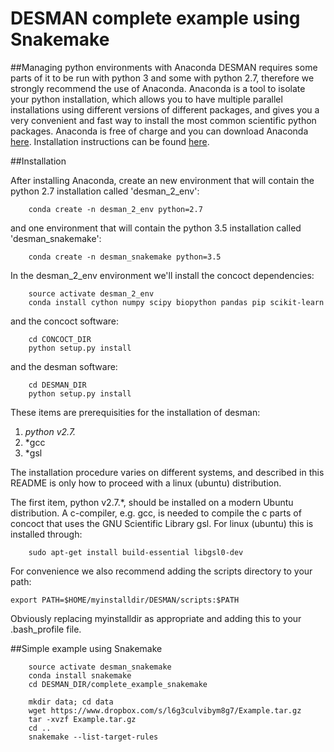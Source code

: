 # DESMAN complete example using Snakemake

##Managing python environments with Anaconda
DESMAN requires some parts of it to be run with python 3 and some with python 2.7, therefore we strongly recommend the use of Anaconda. Anaconda is a tool to isolate your python installation, which allows you to have multiple parallel installations using different versions of different packages, and gives you a very convenient and fast way to install the most common scientific python packages. Anaconda is free of charge and you can download Anaconda [here](https://store.continuum.io/cshop/anaconda/). Installation instructions can be found [here](http://docs.continuum.io/anaconda/install.html).


##Installation

After installing Anaconda, create an new environment that will contain the python 2.7 installation called 'desman_2_env':

```
    conda create -n desman_2_env python=2.7
```

and one environment that will contain the python 3.5 installation called 'desman_snakemake':


```
    conda create -n desman_snakemake python=3.5
```

In the desman_2_env environment we'll install the concoct dependencies:

```
    source activate desman_2_env
    conda install cython numpy scipy biopython pandas pip scikit-learn
```

and the concoct software:

```
    cd CONCOCT_DIR
    python setup.py install
```

and the desman software:

```
    cd DESMAN_DIR
    python setup.py install
```

These items are prerequisities for the installation of desman:

1. *python v2.7.*
2. *gcc
3. *gsl

The installation procedure varies on different systems, 
and described in this README is only how to proceed with a linux (ubuntu) distribution.

The first item, python v2.7.*, should be installed on a modern Ubuntu distribution. 
A c-compiler, e.g. gcc, is needed to compile the c parts of concoct that uses the 
GNU Scientific Library gsl. For linux (ubuntu) this is installed through:

```
    sudo apt-get install build-essential libgsl0-dev
```

For convenience we also recommend adding the scripts directory to your path:

```
export PATH=$HOME/myinstalldir/DESMAN/scripts:$PATH

````

Obviously replacing myinstalldir as appropriate and adding this to your .bash_profile file.

##Simple example using Snakemake

```
    source activate desman_snakemake
    conda install snakemake
    cd DESMAN_DIR/complete_example_snakemake

    mkdir data; cd data    
    wget https://www.dropbox.com/s/l6g3culvibym8g7/Example.tar.gz
    tar -xvzf Example.tar.gz
    cd ..
    snakemake --list-target-rules
```

